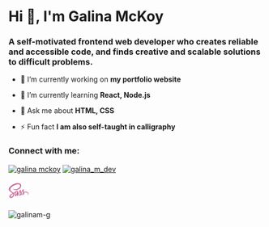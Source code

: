 <h1 align="left">Hi 👋, I'm Galina McKoy</h1>
<h3 align="left">A self-motivated frontend web developer who creates reliable and accessible code, and finds creative and scalable solutions to difficult problems.</h3>

- 🔭 I’m currently working on **my portfolio website**

- 🌱 I’m currently learning **React, Node.js**

- 💬 Ask me about **HTML, CSS**

- ⚡ Fun fact **I am also self-taught in calligraphy**

<h3 align="left">Connect with me:</h3>
<p align="left">
<a href="https://www.linkedin.com/in/galina-mckoy-8a3437239" target="_blank"><img align="center" src="https://raw.githubusercontent.com/rahuldkjain/github-profile-readme-generator/master/src/images/icons/Social/linked-in-alt.svg" alt="galina mckoy" height="30" width="40" /></a>
<a href="https://instagram.com/galina_m_dev" target="_blank"><img align="center" src="https://raw.githubusercontent.com/rahuldkjain/github-profile-readme-generator/master/src/images/icons/Social/instagram.svg" alt="galina_m_dev" height="30" width="40" /></a>
</p>

<img src="https://raw.githubusercontent.com/devicons/devicon/master/icons/sass/sass-original.svg" alt="sass" width="40" height="40"/> </a> </p>

<p><img align="center" src="https://github-readme-stats.vercel.app/api/top-langs?username=galinam-g&show_icons=true&locale=en&layout=compact" alt="galinam-g" /></p>

